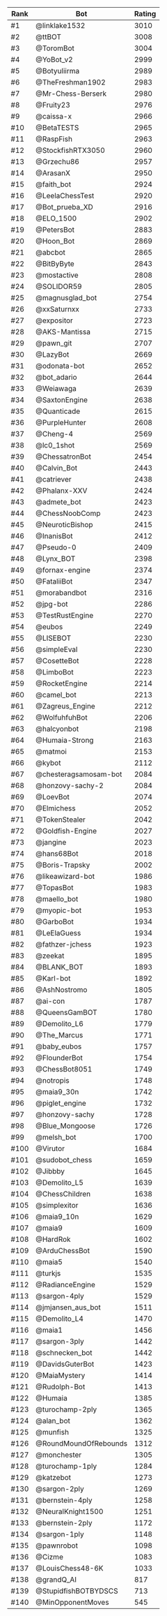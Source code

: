 Rank|Bot|Rating
---|---|---
#1|@linklake1532|3010
#2|@ttBOT|3008
#3|@ToromBot|3004
#4|@YoBot_v2|2999
#5|@Botyuliirma|2989
#6|@TheFreshman1902|2983
#7|@Mr-Chess-Berserk|2980
#8|@Fruity23|2976
#9|@caissa-x|2966
#10|@BetaTESTS|2965
#11|@RaspFish|2963
#12|@StockfishRTX3050|2960
#13|@Grzechu86|2957
#14|@ArasanX|2950
#15|@faith_bot|2924
#16|@LeelaChessTest|2920
#17|@Bot_prueba_XD|2916
#18|@ELO_1500|2902
#19|@PetersBot|2883
#20|@Hoon_Bot|2869
#21|@abcbot|2865
#22|@BitByByte|2843
#23|@mostactive|2808
#24|@SOLIDOR59|2805
#25|@magnusglad_bot|2754
#26|@xxSaturnxx|2733
#27|@expositor|2723
#28|@AKS-Mantissa|2715
#29|@pawn_git|2707
#30|@LazyBot|2669
#31|@odonata-bot|2652
#32|@bot_adario|2644
#33|@Weiawaga|2639
#34|@SaxtonEngine|2638
#35|@Quanticade|2615
#36|@PurpleHunter|2608
#37|@Cheng-4|2569
#38|@lc0_1shot|2569
#39|@ChessatronBot|2454
#40|@Calvin_Bot|2443
#41|@catriever|2438
#42|@Phalanx-XXV|2424
#43|@admete_bot|2423
#44|@ChessNoobComp|2423
#45|@NeuroticBishop|2415
#46|@InanisBot|2412
#47|@Pseudo-0|2409
#48|@Lynx_BOT|2398
#49|@fornax-engine|2374
#50|@FataliiBot|2347
#51|@morabandbot|2316
#52|@jpg-bot|2286
#53|@TestRustEngine|2270
#54|@eubos|2249
#55|@LISEBOT|2230
#56|@simpleEval|2230
#57|@CosetteBot|2228
#58|@LimboBot|2223
#59|@RocketEngine|2214
#60|@camel_bot|2213
#61|@Zagreus_Engine|2212
#62|@WolfuhfuhBot|2206
#63|@halcyonbot|2198
#64|@Humaia-Strong|2163
#65|@matmoi|2153
#66|@kybot|2112
#67|@chesteragsamosam-bot|2084
#68|@honzovy-sachy-2|2084
#69|@LoevBot|2074
#70|@Elmichess|2052
#71|@TokenStealer|2042
#72|@Goldfish-Engine|2027
#73|@jangine|2023
#74|@hans68Bot|2018
#75|@Boris-Trapsky|2002
#76|@likeawizard-bot|1986
#77|@TopasBot|1983
#78|@maello_bot|1980
#79|@myopic-bot|1953
#80|@GarboBot|1934
#81|@LeElaGuess|1934
#82|@fathzer-jchess|1923
#83|@zeekat|1895
#84|@BLANK_BOT|1893
#85|@Karl-bot|1892
#86|@AshNostromo|1805
#87|@ai-con|1787
#88|@QueensGamBOT|1780
#89|@Demolito_L6|1779
#90|@The_Marcus|1771
#91|@baby_eubos|1757
#92|@FlounderBot|1754
#93|@ChessBot8051|1749
#94|@notropis|1748
#95|@maia9_30n|1742
#96|@piglet_engine|1732
#97|@honzovy-sachy|1728
#98|@Blue_Mongoose|1726
#99|@melsh_bot|1700
#100|@Virutor|1684
#101|@sudobot_chess|1659
#102|@Jibbby|1645
#103|@Demolito_L5|1639
#104|@ChessChildren|1638
#105|@simplexitor|1636
#106|@maia9_10n|1629
#107|@maia9|1609
#108|@HardRok|1602
#109|@ArduChessBot|1590
#110|@maia5|1540
#111|@turkjs|1535
#112|@RadianceEngine|1529
#113|@sargon-4ply|1529
#114|@jmjansen_aus_bot|1511
#115|@Demolito_L4|1470
#116|@maia1|1456
#117|@sargon-3ply|1442
#118|@schnecken_bot|1442
#119|@DavidsGuterBot|1423
#120|@MaiaMystery|1414
#121|@Rudolph-Bot|1413
#122|@Humaia|1385
#123|@turochamp-2ply|1365
#124|@alan_bot|1362
#125|@munfish|1325
#126|@RoundMoundOfRebounds|1312
#127|@monchester|1305
#128|@turochamp-1ply|1284
#129|@katzebot|1273
#130|@sargon-2ply|1269
#131|@bernstein-4ply|1258
#132|@NeuralKnight1500|1251
#133|@bernstein-2ply|1172
#134|@sargon-1ply|1148
#135|@pawnrobot|1098
#136|@Cizme|1083
#137|@LouisChess48-6K|1033
#138|@grandQ_AI|817
#139|@StupidfishBOTBYDSCS|713
#140|@MinOpponentMoves|545
